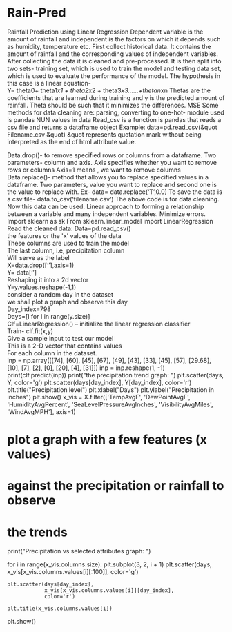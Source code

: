 # Rain-Pred
Rainfall Prediction using Linear Regression
Dependent variable is the amount of rainfall and independent is the factors on which it depends such as humidity, temperature etc.
First collect historical data. It contains the amount of rainfall and the corresponding values of independent variables.
After collecting the data it is cleaned and pre-processed.  It is then split into two sets- training set, which is used to train the model and testing data set, which is used to evaluate the performance of the model.
The hypothesis in this case is a linear equation-  
Y= theta0+ theta1*x1 + theta2*x2 + theta3*x3……+thetan*xn
Thetas are the coefficients that are learned during training and y is the predicted amount of rainfall.
Theta should be such that it minimizes the differences. MSE
Some methods for data cleaning are: parsing, converting to one-hot- module used is pandas
NUN values in data
Read_csv is a function is pandas that reads a csv file and returns a dataframe object
Example: data=pd.read_csv(&quot
Filename.csv &quot)
&quot represents quotation mark without being interpreted as the end of html attribute value.

Data.drop()- to remove specified rows or columns from a dataframe.
Two parameters- column and axis. Axis specifies whether you want to remove rows or columns
Axis=1 means , we want to remove columns
Data.replace()- method that allows you to replace specified values in a dataframe. Two parameters, value you want to replace and second one is the value to replace with.
Ex-  data= data.replace(‘T’,0.0)
To save the data is a csv file- data.to_csv(‘filename.csv’)
The above code is for data cleaning. Now this data can be used. Linear approach to forming a relationship between a variable and many independent variables. Minimize errors. 
Import sklearn as sk
From sklearn.linear_model import LinearRegression<br>
Read the cleaned data:
Data=pd.read_csv()<br>
 the features or the 'x' values of the data<br>
These columns are used to train the model<br>
The last column, i.e, precipitation column<br>
Will serve as the label<br>
X=data.drop([‘’],axis=1)<br>
Y= data[‘’]<br>
Reshaping it into a 2d vector<br>
Y=y.values.reshape(-1,1)<br>
consider a random day in the dataset<br>
we shall plot a graph and observe this day<br>
Day_index=798<br>
Days=[I for I in range(y.size)]<br>
Clf=LinearRegression() – initialize the linear regression classifier<br>
Train- clf.fit(x,y)<br>
Give a sample input to test our model<br>
This is a 2-D vector that contains values<br>
For each column in the dataset.<br>
inp = np.array([[74], [60], [45], [67], [49], [43], [33], [45],
                [57], [29.68], [10], [7], [2], [0], [20], [4], [31]])
inp = inp.reshape(1, -1)
print(clf.predict(inp))
print("the precipitation trend graph: ")
plt.scatter(days, Y, color='g')
plt.scatter(days[day_index], Y[day_index], color='r')
plt.title("Precipitation level")
plt.xlabel("Days")
plt.ylabel("Precipitation in inches")
plt.show()
x_vis = X.filter(['TempAvgF', 'DewPointAvgF', 'HumidityAvgPercent',
                  'SeaLevelPressureAvgInches', 'VisibilityAvgMiles',
                  'WindAvgMPH'], axis=1)
 
# plot a graph with a few features (x values)
# against the precipitation or rainfall to observe
# the trends
 
print("Precipitation vs selected attributes graph: ")
 
for i in range(x_vis.columns.size):
    plt.subplot(3, 2, i + 1)
    plt.scatter(days, x_vis[x_vis.columns.values[i][:100]],
                color='g')
 
    plt.scatter(days[day_index],
                x_vis[x_vis.columns.values[i]][day_index],
                color='r')
 
    plt.title(x_vis.columns.values[i])
 
plt.show()


